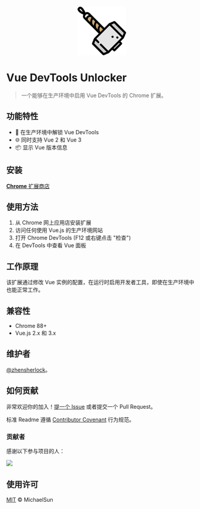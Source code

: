 <p align="center">
  <img src="public/icons/icon_128.png" width="128">
</p>

# Vue DevTools Unlocker
> 一个能够在生产环境中启用 Vue DevTools 的 Chrome 扩展。

## 功能特性

- 🔑 在生产环境中解锁 Vue DevTools
- 🌐 同时支持 Vue 2 和 Vue 3
- 📦 显示 Vue 版本信息

## 安装

[**Chrome** 扩展商店]() <!-- TODO: 在括号内添加 Chrome 扩展链接 -->

## 使用方法

1. 从 Chrome 网上应用店安装扩展
2. 访问任何使用 Vue.js 的生产环境网站
3. 打开 Chrome DevTools (F12 或右键点击 "检查")
4. 在 DevTools 中查看 Vue 面板

## 工作原理

该扩展通过修改 Vue 实例的配置，在运行时启用开发者工具，即使在生产环境中也能正常工作。

## 兼容性

- Chrome 88+
- Vue.js 2.x 和 3.x

## 维护者

[@zhensherlock](https://github.com/zhensherlock)。

## 如何贡献

非常欢迎你的加入！[提一个 Issue](https://github.com/zhensherlock/vue-devtools-unlocker/issues/new/choose) 或者提交一个 Pull Request。

标准 Readme 遵循 [Contributor Covenant](http://contributor-covenant.org/version/1/3/0/) 行为规范。

### 贡献者

感谢以下参与项目的人：

<a href="https://github.com/zhensherlock/vue-devtools-unlocker/graphs/contributors">
  <img src="https://contrib.rocks/image?repo=zhensherlock/vue-devtools-unlocker" />
</a>

## 使用许可

[MIT](LICENSE) © MichaelSun

